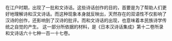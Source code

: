在江户时期，出现了一批和文诗话。这些诗话创作的目的，首要是为了帮助人们更好地理解诗和汉文诗话。而这种现象本身就反映出，天然存在的双语性不仅影响了汉诗的创作，还影响到了汉诗的批评。而和文诗话的出现，也意味着本民族诗学传统之自觉的产生。
这一部分所依据的材料，是《日本汉诗话集成》第十二卷所录和文诗话六十七种一百一十七卷。